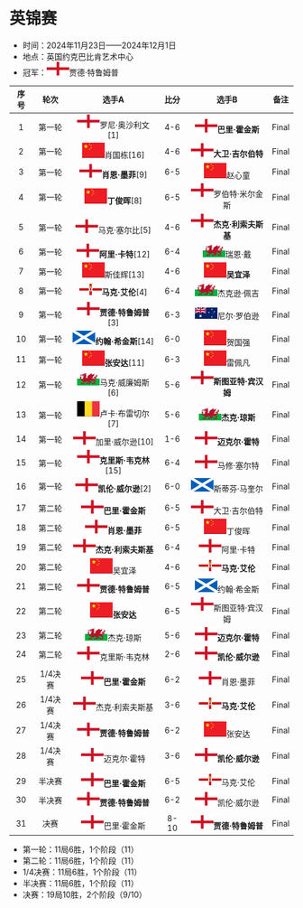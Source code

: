 # 英锦赛

- 时间：2024年11月23日——2024年12月1日
- 地点：英国约克巴比肯艺术中心
- 冠军：![](../img/england.png)贾德·特鲁姆普

| 序号 |   轮次  |                    选手A                       |  比分  |                   选手B                      |     备注     |
| :--: | :-----: | :-------------------------------------------: | :---: | :------------------------------------------: | :----------: |
|  1   | 第一轮  | ![](../img/england.png)罗尼·奥沙利文[1]         |  4-6  | ![](../img/england.png)**巴里·霍金斯**       | Final        |
|  2   | 第一轮  | ![](../img/china.png)肖国栋[16]                |  4-6  | ![](../img/england.png)**大卫·吉尔伯特**      | Final        |
|  3   | 第一轮  | ![](../img/england.png)**肖恩·墨菲**[9]        |  6-5  | ![](../img/china.png)赵心童                   | Final        |
|  4   | 第一轮  | ![](../img/china.png)**丁俊晖**[8]             |  6-5  | ![](../img/england.png)罗伯特·米尔金斯        | Final        |
|  5   | 第一轮  | ![](../img/england.png)马克·塞尔比[5]           |  4-6  | ![](../img/england.png)**杰克·利索夫斯基**   | Final        |
|  6   | 第一轮  | ![](../img/england.png)**阿里·卡特**[12]       |  6-4  | ![](../img/wales.png)瑞恩·戴                  | Final        |
|  7   | 第一轮  | ![](../img/china.png)斯佳辉[13]                |  4-6  | ![](../img/china.png)**吴宜泽**               | Final        |
|  8   | 第一轮  | ![](../img/north_ireland.png)**马克·艾伦**[4]  |  6-4  | ![](../img/wales.png)杰克逊·佩吉              | Final        |
|  9   | 第一轮  | ![](../img/england.png)**贾德·特鲁姆普**[3]    |  6-3  | ![](../img/australia.png)尼尔·罗伯逊          | Final        |
|  10  | 第一轮  | ![](../img/scotland.png)**约翰·希金斯**[14]    |  6-0  | ![](../img/china.png)贺国强                   | Final        |
|  11  | 第一轮  | ![](../img/china.png)**张安达**[11]            |  6-3  | ![](../img/china.png)雷佩凡                   | Final        |
|  12  | 第一轮  | ![](../img/wales.png)马克·威廉姆斯[6]           |  5-6  | ![](../img/england.png)**斯图亚特·宾汉姆**    | Final        |
|  13  | 第一轮  | ![](../img/belgium.png)卢卡·布雷切尔[7]         |  5-6  | ![](../img/wales.png)**杰克·琼斯**           | Final        |
|  14  | 第一轮  | ![](../img/england.png)加里·威尔逊[10]          |  1-6  | ![](../img/england.png)**迈克尔·霍特**       | Final        |
|  15  | 第一轮  | ![](../img/england.png)**克里斯·韦克林**[15]   |  6-4  | ![](../img/england.png)马修·塞尔特            | Final        |
|  16  | 第一轮  | ![](../img/england.png)**凯伦·威尔逊**[2]      |  6-0  | ![](../img/scotland.png)斯蒂芬·马奎尔         | Final        |
|      |        |                                                |       |                                              |              |
|  17  | 第二轮  | ![](../img/england.png)**巴里·霍金斯**         |  6-5  | ![](../img/england.png)大卫·吉尔伯特          | Final        |
|  18  | 第二轮  | ![](../img/england.png)**肖恩·墨菲**           |  6-5  | ![](../img/china.png)丁俊晖                   | Final        |
|  19  | 第二轮  | ![](../img/england.png)**杰克·利索夫斯基**     |  6-4  | ![](../img/england.png)阿里·卡特              | Final        |
|  20  | 第二轮  | ![](../img/china.png)吴宜泽                    |  4-6  | ![](../img/north_ireland.png)**马克·艾伦**    | Final        |
|  21  | 第二轮  | ![](../img/england.png)**贾德·特鲁姆普**       |  6-5  | ![](../img/scotland.png)约翰·希金斯           | Final        |
|  22  | 第二轮  | ![](../img/china.png)**张安达**                |  6-5  | ![](../img/england.png)斯图亚特·宾汉姆        | Final        |
|  23  | 第二轮  | ![](../img/wales.png)杰克·琼斯                 |  5-6  | ![](../img/england.png)**迈克尔·霍特**        | Final        |
|  24  | 第二轮  | ![](../img/england.png)克里斯·韦克林            |  2-6  | ![](../img/england.png)**凯伦·威尔逊**       | Final        |
|      |        |                                                |       |                                              |              |
|  25  | 1/4决赛 | ![](../img/england.png)**巴里·霍金斯**         |  6-2  | ![](../img/england.png)肖恩·墨菲              | Final        |
|  26  | 1/4决赛 | ![](../img/england.png)杰克·利索夫斯基          |  3-6  | ![](../img/north_ireland.png)**马克·艾伦**   | Final        |
|  27  | 1/4决赛 | ![](../img/england.png)**贾德·特鲁姆普**       |  6-2  | ![](../img/china.png)张安达                   | Final        |
|  28  | 1/4决赛 | ![](../img/england.png)迈克尔·霍特             |  3-6  | ![](../img/england.png)**凯伦·威尔逊**        | Final        |
|      |        |                                                |       |                                              |              |
|  29  | 半决赛  | ![](../img/england.png)**巴里·霍金斯**         |  6-5  | ![](../img/north_ireland.png)马克·艾伦        | Final        |
|  30  | 半决赛  | ![](../img/england.png)**贾德·特鲁姆普**       |  6-2  | ![](../img/england.png)凯伦·威尔逊            | Final        |
|      |        |                                                |       |                                              |              |
|  31  | 决赛    | ![](../img/england.png)巴里·霍金斯             |  8-10 | ![](../img/england.png)**贾德·特鲁姆普**      | Final        |

- 第一轮：11局6胜，1个阶段（11）
- 第二轮：11局6胜，1个阶段（11）
- 1/4决赛：11局6胜，1个阶段（11）
- 半决赛：11局6胜，1个阶段（11）
- 决赛：19局10胜，2个阶段（9/10）
